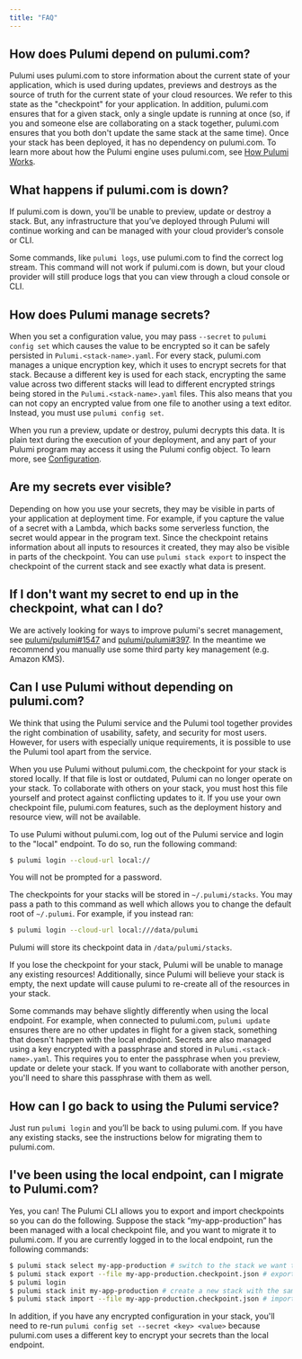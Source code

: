 ```yaml
---
title: "FAQ"
---
```


## How does Pulumi depend on pulumi.com?

Pulumi uses pulumi.com to store information about the current state of your application, which is used during updates, previews and destroys as the source of truth for the current state of your cloud resources. We refer to this state as the "checkpoint" for your application. In addition, pulumi.com ensures that for a given stack, only a single update is running at once (so, if you and someone else are collaborating on a stack together, pulumi.com ensures that you both don't update the same stack at the same time). Once your stack has been deployed, it has no dependency on pulumi.com. To learn more about how the Pulumi engine uses pulumi.com, see [How Pulumi Works](https://pulumi.io/reference/how.html).

## What happens if pulumi.com is down?

If pulumi.com is down, you'll be unable to preview, update or destroy a stack. But, any infrastructure that you’ve deployed through Pulumi will continue working and can be managed with your cloud provider’s console or CLI. 

Some commands, like `pulumi logs`, use pulumi.com to find the correct log stream. This command will not work if pulumi.com is down, but your cloud provider will still produce logs that you can view through a cloud console or CLI. 

## How does Pulumi manage secrets?

When you set a configuration value, you may pass `--secret` to `pulumi config set` which causes the value to be encrypted so it can be safely persisted in `Pulumi.<stack-name>.yaml`. For every stack, pulumi.com manages a unique encryption key, which it uses to encrypt secrets for that stack. Because a different key is used for each stack, encrypting the same value across two different stacks will lead to different encrypted strings being stored in the `Pulumi.<stack-name>.yaml` files. This also means that you can not copy an encrypted value from one file to another using a text editor. Instead, you must use `pulumi config set`.

When you run a preview, update or destroy, pulumi decrypts this data. It is plain text during the execution of your deployment, and any part of your Pulumi program may access it using the Pulumi config object. To learn more, see [Configuration](https://pulumi.io/reference/config.html).

## Are my secrets ever visible?

Depending on how you use your secrets, they may be visible in parts of your application at deployment time. For example, if you capture the value of a secret with a Lambda, which backs some serverless function, the secret would appear in the program text. Since the checkpoint retains information about all inputs to resources it created, they may also be visible in parts of the checkpoint. You can use `pulumi stack export` to inspect the checkpoint of the current stack and see exactly what data is present.

## If I don't want my secret to end up in the checkpoint, what can I do?

We are actively looking for ways to improve pulumi's secret management, see [pulumi/pulumi#1547](https://github.com/pulumi/pulumi/issues/1547) and [pulumi/pulumi#397](https://github.com/pulumi/pulumi/issues/397). In the meantime we recommend you manually use some third party key management (e.g. Amazon KMS). 

## Can I use Pulumi without depending on pulumi.com?

We think that using the Pulumi service and the Pulumi tool together provides the right combination of usability, safety, and security for most users. However, for users with especially unique requirements, it is possible to use the Pulumi tool apart from the service.

When you use Pulumi without pulumi.com, the checkpoint for your stack is stored locally. If that file is lost or outdated, Pulumi can no longer operate on your stack. To collaborate with others on your stack, you must host this file yourself and protect against conflicting updates to it. If you use your own checkpoint file, pulumi.com features, such as the deployment history and resource view, will not be available. 

To use Pulumi without pulumi.com, log out of the Pulumi service and login to the "local" endpoint.  To do so, run the following command:

```sh
$ pulumi login --cloud-url local://
```

You will not be prompted for a password.

The checkpoints for your stacks will be stored in `~/.pulumi/stacks`. You may pass a path to this command as well which allows you to change the default root of `~/.pulumi`. For example, if you instead ran:

```sh
$ pulumi login --cloud-url local:///data/pulumi
```

Pulumi will store its checkpoint data in `/data/pulumi/stacks`.

If you lose the checkpoint for your stack, Pulumi will be unable to manage any existing resources! Additionally, since Pulumi will believe your stack is empty, the next update will cause pulumi to re-create all of the resources in your stack.

Some commands may behave slightly differently when using the local endpoint. For example, when connected to pulumi.com, `pulumi update` ensures there are no other updates in flight for a given stack, something that doesn't happen with the local endpoint. Secrets are also managed using a key encrypted with a passphrase and stored in `Pulumi.<stack-name>.yaml`. This requires you to enter the passphrase when you preview, update or delete your stack. If you want to collaborate with another person, you'll need to share this passphrase with them as well.

## How can I go back to using the Pulumi service?


Just run `pulumi login` and you’ll be back to using pulumi.com. If you have any existing stacks, see the instructions below for migrating them to pulumi.com.

## I've been using the local endpoint, can I migrate to Pulumi.com?

Yes, you can! The Pulumi CLI allows you to export and import checkpoints so you can do the following.  Suppose the stack “my-app-production” has been managed with a local checkpoint file, and you want to migrate it to pulumi.com. If you are currently logged in to the local endpoint, run the following commands: 

```sh
$ pulumi stack select my-app-production # switch to the stack we want to export
$ pulumi stack export --file my-app-production.checkpoint.json # export the stack's checkpoint to a local file
$ pulumi login
$ pulumi stack init my-app-production # create a new stack with the same name on pulumi.com
$ pulumi stack import --file my-app-production.checkpoint.json # import the new existing checkpoint into pulumi.com
```

In addition, if you have any encrypted configuration in your stack, you'll need to re-run `pulumi config set --secret <key> <value>` because pulumi.com uses a different key to encrypt your secrets than the local endpoint.


